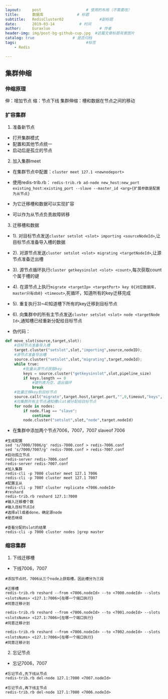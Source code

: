 ```yaml
---
layout:     post                    # 使用的布局（不需要改）
title:      数据库               # 标题
subtitle:   RedisCluster02                #副标题
date:       2019-03-14           # 时间
author:     Euraxluo                      # 作者
header-img: img/post-bg-github-cup.jpg  #这篇文章标题背景图片
catalog: true                 # 是否归档
tags:                               #标签
    - Redis

---
```

## 集群伸缩
### 伸缩原理
伸：增加节点
缩：节点下线
集群伸缩：槽和数据在节点之间的移动
### 扩容集群
1. 准备新节点
- 打开集群模式
- 配置和其他节点统一
- 启动后是孤立的节点
2. 加入集群meet
- 在集群节点中配置：`cluster meet 127.1 <newnodeport>`

- 使用redis-trib.rb：
`redis-trib.rb ad-node new_host:new_port existing_host:existing_port --slave --master_id <arg>{扩展参数是配置为从节点}`

- 为它迁移槽和数据可以实现扩容
- 可以作为从节点负责故障转移
3. 迁移槽和数据
- 1). 对目标节点发送`cluster setslot <slot> importing <sourceNodeId>`,让目标节点准备导入槽的数据

- 2). 对源节点发送`cluster setslot <slot> migrating <targetNodeId>`,让源节点准备迁出槽

- 3). 源节点循环执行`cluster getkeysinslot <slot> <count>`,每次获取count个属于槽的键

- 4). 在源节点上执行`migrate <targetIp> <targetPort> key 0{对应数据库，master只有db0} <timeout>`,死循环，知道所有的key迁移完成

- 5). 重复执行3)~4)知道槽下所有的key迁移到目标节点
- 6). 向集群中的所有主节点发送`cluster setslot <slot> node <targetNode	Id>`,通知槽已经重新分配给目标节点 
- 伪代码：
```python
def move_slot(source,target,slot):
	#目标节点准备导入槽
	target.cluster("setslot",slot,"importing",source,nodeID);
	#源节点准备导出槽
	source.cluster("setslot",slot,"migrating",target,nodeId);
	while true:
		#批量从源节点获取key
		keys = source.cluster("getkeysinslot",slot,pipeline_size)
		if keys.length == 0
			#键列表为空，退出循环
			break
	#批量迁移key到目标节点
	source.call("migrate",target.host,target.port,"",0,timeout,"keys",[keys])
	#向集群所有主节点通知槽slot被分配给目标节点
	for node in nodes:
		if node.flag == "slave":
			continue
		node.cluster("setslot",slot,"node",target.nodeId)
```
- 在集群中添加两个节点7006，7007，7007 slaveof 7006
```shell
#生成配置
sed 's/7000/7006/g' redis-7000.conf > redis-7006.conf
sed 's/7000/7007/g' redis-7000.conf > redis-7007.conf
#启动孤立节点
redis-server redis-7006.conf
redis-server redis-7007.conf
#加入集群
redis-cli -p 7000 cluster meet 127.1 7006
redis-cli -p 7000 cluster meet 127.1 7007
#配置主从
redis-cli -p 7007 cluster replicate <7006.nodeId>
#reshard
redis-trib.rb reshard 127.1:7000
#输入迁移槽个数
#输入目标节点Id
#选择all或者done，确定源node
#是否继续

#查看分配的slot的结果
redis-cli -p 7000 cluster nodes |grep master
```
### 缩容集群
1. 下线迁移槽
- 下线7006，7007
```shell
#添加节点时，7006从三个node上获取槽，因此槽分为三段

#迁移槽
redis-trib.rb reshard --from <7006.nodeId> --to <7000.nodeId> --slots <slotsNums> <127.1:7006>{在哪一个端口执行}
#同意迁移计划

redis-trib.rb reshard --from <7006.nodeId> --to <7001.nodeId> --slots <slotsNums> <127.1:7006>{在哪一个端口执行}
#同意迁移计划

redis-trib.rb reshard --from <7006.nodeId> --to <7002.nodeId> --slots <slotsNums> <127.1:7006>{在哪一个端口执行}
#同意迁移计划
```
2. 忘记节点
- 忘记7006，7007
```shell
#忘记节点,先下线从节点
redis-trib.rb del-node 127.1:7000 <7007.nodeId>

#忘记节点,再下线主节点
redis-trib.rb del-node 127.1:7000 <7006.nodeId>
```